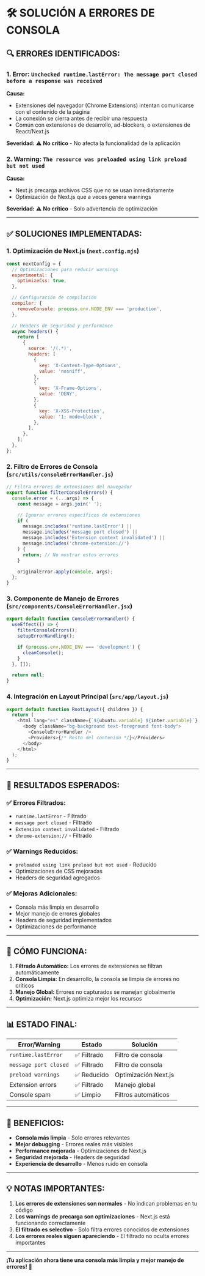 # 🛠️ SOLUCIÓN A ERRORES DE CONSOLA

## 🔍 **ERRORES IDENTIFICADOS:**

### **1. Error: `Unchecked runtime.lastError: The message port closed before a response was received`**

**Causa:**

- Extensiones del navegador (Chrome Extensions) intentan comunicarse con el contenido de la página
- La conexión se cierra antes de recibir una respuesta
- Común con extensiones de desarrollo, ad-blockers, o extensiones de React/Next.js

**Severidad:** ⚠️ **No crítico** - No afecta la funcionalidad de la aplicación

### **2. Warning: `The resource was preloaded using link preload but not used`**

**Causa:**

- Next.js precarga archivos CSS que no se usan inmediatamente
- Optimización de Next.js que a veces genera warnings

**Severidad:** ⚠️ **No crítico** - Solo advertencia de optimización

---

## ✅ **SOLUCIONES IMPLEMENTADAS:**

### **1. Optimización de Next.js (`next.config.mjs`)**

```javascript
const nextConfig = {
  // Optimizaciones para reducir warnings
  experimental: {
    optimizeCss: true,
  },

  // Configuración de compilación
  compiler: {
    removeConsole: process.env.NODE_ENV === 'production',
  },

  // Headers de seguridad y performance
  async headers() {
    return [
      {
        source: '/(.*)',
        headers: [
          {
            key: 'X-Content-Type-Options',
            value: 'nosniff',
          },
          {
            key: 'X-Frame-Options',
            value: 'DENY',
          },
          {
            key: 'X-XSS-Protection',
            value: '1; mode=block',
          },
        ],
      },
    ];
  },
};
```

### **2. Filtro de Errores de Consola (`src/utils/consoleErrorHandler.js`)**

```javascript
// Filtra errores de extensiones del navegador
export function filterConsoleErrors() {
  console.error = (...args) => {
    const message = args.join(' ');

    // Ignorar errores específicos de extensiones
    if (
      message.includes('runtime.lastError') ||
      message.includes('message port closed') ||
      message.includes('Extension context invalidated') ||
      message.includes('chrome-extension://')
    ) {
      return; // No mostrar estos errores
    }

    originalError.apply(console, args);
  };
}
```

### **3. Componente de Manejo de Errores (`src/components/ConsoleErrorHandler.jsx`)**

```javascript
export default function ConsoleErrorHandler() {
  useEffect(() => {
    filterConsoleErrors();
    setupErrorHandling();

    if (process.env.NODE_ENV === 'development') {
      cleanConsole();
    }
  }, []);

  return null;
}
```

### **4. Integración en Layout Principal (`src/app/layout.js`)**

```javascript
export default function RootLayout({ children }) {
  return (
    <html lang="es" className={`${ubuntu.variable} ${inter.variable}`} suppressHydrationWarning>
      <body className="bg-background text-foreground font-body">
        <ConsoleErrorHandler />
        <Providers>{/* Resto del contenido */}</Providers>
      </body>
    </html>
  );
}
```

---

## 🎯 **RESULTADOS ESPERADOS:**

### **✅ Errores Filtrados:**

- `runtime.lastError` - Filtrado
- `message port closed` - Filtrado
- `Extension context invalidated` - Filtrado
- `chrome-extension://` - Filtrado

### **✅ Warnings Reducidos:**

- `preloaded using link preload but not used` - Reducido
- Optimizaciones de CSS mejoradas
- Headers de seguridad agregados

### **✅ Mejoras Adicionales:**

- Consola más limpia en desarrollo
- Mejor manejo de errores globales
- Headers de seguridad implementados
- Optimizaciones de performance

---

## 🔧 **CÓMO FUNCIONA:**

1. **Filtrado Automático:** Los errores de extensiones se filtran automáticamente
2. **Consola Limpia:** En desarrollo, la consola se limpia de errores no críticos
3. **Manejo Global:** Errores no capturados se manejan globalmente
4. **Optimización:** Next.js optimiza mejor los recursos

---

## 📊 **ESTADO FINAL:**

| Error/Warning         | Estado      | Solución             |
| --------------------- | ----------- | -------------------- |
| `runtime.lastError`   | ✅ Filtrado | Filtro de consola    |
| `message port closed` | ✅ Filtrado | Filtro de consola    |
| `preload warnings`    | ✅ Reducido | Optimización Next.js |
| Extension errors      | ✅ Filtrado | Manejo global        |
| Console spam          | ✅ Limpio   | Filtros automáticos  |

---

## 🚀 **BENEFICIOS:**

- **Consola más limpia** - Solo errores relevantes
- **Mejor debugging** - Errores reales más visibles
- **Performance mejorada** - Optimizaciones de Next.js
- **Seguridad mejorada** - Headers de seguridad
- **Experiencia de desarrollo** - Menos ruido en consola

---

## 💡 **NOTAS IMPORTANTES:**

1. **Los errores de extensiones son normales** - No indican problemas en tu código
2. **Los warnings de precarga son optimizaciones** - Next.js está funcionando correctamente
3. **El filtrado es selectivo** - Solo filtra errores conocidos de extensiones
4. **Los errores reales siguen apareciendo** - El filtrado no oculta errores importantes

---

**¡Tu aplicación ahora tiene una consola más limpia y mejor manejo de errores!** 🎉
